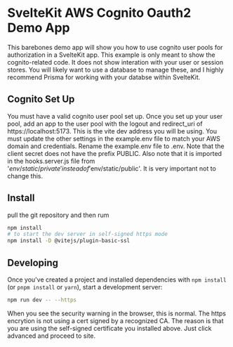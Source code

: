 # SvelteKit AWS Cognito Oauth2 Demo App

This barebones demo app will show you how to use cognito user pools for authorization in a SvelteKit app.  This example is only meant to show the cognito-related code.  It does not show interation with your user or session stores.  You will likely want to use a database to manage these, and I highly recommend Prisma for working with your databse within SvelteKit.

## Cognito Set Up

You must have a valid cognito user pool set up.  Once you set up your user pool, add an app to the user pool with the logout and redirect_uri of https://localhost:5173.  This is the vite dev address you will be using. You must update the other settings in the example.env file to match your AWS domain and credentials.  Rename the example.env file to .env.  Note that the client secret does not have the prefix PUBLIC.  Also note that it is imported in the hooks.server.js file from '$env/static/private' instead of '$env/static/public'.  It is very important not to change this.

## Install

pull the git repository and then rum 

```bash
npm install
# to start the dev server in self-signed https mode
npm install -D @vitejs/plugin-basic-ssl
```

## Developing

Once you've created a project and installed dependencies with `npm install` (or `pnpm install` or `yarn`), start a development server:

```bash
npm run dev -- --https
```

When you see the security warning in the browser, this is normal. The https encrytion is not using a cert signed by a recognized CA. The reason is that you are using the self-signed certificate you installed above. Just click advanced and proceed to site.